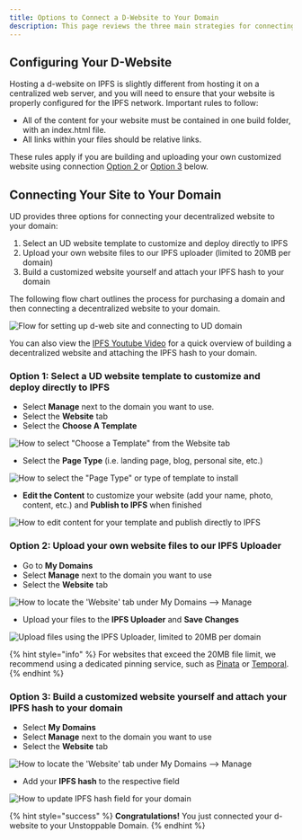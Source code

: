```yaml
---
title: Options to Connect a D-Website to Your Domain
description: This page reviews the three main strategies for connecting your d-website to your personalized domain.
---
```


## Configuring Your D-Website

Hosting a d-website on IPFS is slightly different from hosting it on a centralized web server, and you will need to ensure that your website is properly configured for the IPFS network. Important rules to follow:

* All of the content for your website must be contained in one build folder, with an index.html file.
* All links within your files should be relative links.

These rules apply if you are building and uploading your own customized website using connection [Option 2 ](./#option-2-upload-your-own-website-files-to-our-ipfs-uploader)or [Option 3](./#option-3-build-a-customized-website-yourself-and-attach-your-ipfs-hash-to-your-domain) below.

## Connecting Your Site to Your Domain

UD provides three options for connecting your decentralized website to your domain:

1. Select an UD website template to customize and deploy directly to IPFS
2. Upload your own website files to our IPFS uploader (limited to 20MB per domain)
3. Build a customized website yourself and attach your IPFS hash to your domain

The following flow chart outlines the process for purchasing a domain and then connecting a decentralized website to your domain.

![Flow for setting up d-web site and connecting to UD domain](<../../../images/d-web-flow (1).png>)

You can also view the [IPFS Youtube Video](https://youtu.be/I9vTeAtELOk) for a quick overview of building a decentralized website and attaching the IPFS hash to your domain.

### Option 1: Select a UD website template to customize and deploy directly to IPFS

* Select **Manage** next to the domain you want to use.
* Select the **Website** tab
* Select the **Choose A Template**

![How to select "Choose a Template" from the Website tab](../../../images/choose-website-template.png)

* Select the **Page Type** (i.e. landing page, blog, personal site, etc.)

![How to select the "Page Type" or type of template to install ](../../../images/choose-page-template-type.png)

* **Edit the Content** to customize your website (add your name, photo, content, etc.) and **Publish to IPFS** when finished

![How to edit content for your template and publish directly to IPFS](../../../images/customize-your-template-edited.png)

### Option 2: Upload your own website files to our IPFS Uploader

* Go to **My Domains**
* Select **Manage** next to the domain you want to use
* Select the **Website** tab

![How to locate the 'Website' tab under My Domains --> Manage](../../../images/website-tab-manage-domains.png)

* Upload your files to the **IPFS Uploader** and **Save Changes**

![Upload files using the IPFS Uploader, limited to 20MB per domain](../../../images/ipfs-file-uploader.png)

{% hint style="info" %}
For websites that exceed the 20MB file limit, we recommend using a dedicated pinning service, such as [Pinata](https://pinata.cloud) or [Temporal](https://temporal.cloud).
{% endhint %}

### Option 3: Build a customized website yourself and attach your IPFS hash to your domain

* Select **My Domains**
* Select **Manage** next to the domain you want to use
* Select the **Website** tab

![How to locate the 'Website' tab under My Domains --> Manage](../../../images/website-tab-manage-domains.png)

* Add your **IPFS hash** to the respective field

![How to update IPFS hash field for your domain](../../../images/add-ipfs-hash-mydomains.png)

{% hint style="success" %}
**Congratulations!** You just connected your d-website to your Unstoppable Domain.
{% endhint %}
